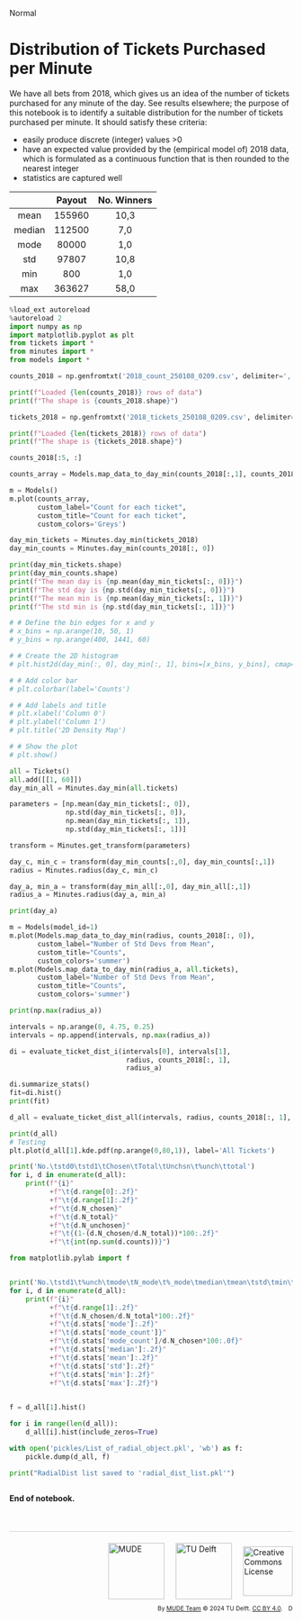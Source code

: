 <userStyle>Normal</userStyle>

# Distribution of Tickets Purchased per Minute

We have all bets from 2018, which gives us an idea of the number of tickets purchased for any minute of the day. See results elsewhere; the purpose of this notebook is to identify a suitable distribution for the number of tickets purchased per minute. It should satisfy these criteria:

- easily produce discrete (integer) values >0
- have an expected value provided by the (empirical model of) 2018 data, which is formulated as a continuous function that is then rounded to the nearest integer
- statistics are captured well

|  | Payout | No. Winners |
| :--: | :--: | :--: | 
| mean	  |  155960	 |10,3 |
| median  |	112500   | 7,0 |
| mode	  |  80000    | 1,0 |
| std	  |  97807    |10,8 |
| min	  |  800      | 1,0 |
| max	  |  363627   |58,0 |


```python
%load_ext autoreload
%autoreload 2
import numpy as np
import matplotlib.pyplot as plt
from tickets import *
from minutes import *
from models import *
```

```python
counts_2018 = np.genfromtxt('2018_count_250108_0209.csv', delimiter=',', skip_header=1)

print(f"Loaded {len(counts_2018)} rows of data")
print(f"The shape is {counts_2018.shape}")

tickets_2018 = np.genfromtxt('2018_tickets_250108_0209.csv', delimiter=',', skip_header=1)

print(f"Loaded {len(tickets_2018)} rows of data")
print(f"The shape is {tickets_2018.shape}")
```

```python
counts_2018[:5, :]
```

```python
counts_array = Models.map_data_to_day_min(counts_2018[:,1], counts_2018[:,0])

m = Models()
m.plot(counts_array,
       custom_label="Count for each ticket",
       custom_title="Count for each ticket",
       custom_colors='Greys')

```

```python
day_min_tickets = Minutes.day_min(tickets_2018)
day_min_counts = Minutes.day_min(counts_2018[:, 0])

print(day_min_tickets.shape)
print(day_min_counts.shape)
print(f"The mean day is {np.mean(day_min_tickets[:, 0])}")
print(f"The std day is {np.std(day_min_tickets[:, 0])}")
print(f"The mean min is {np.mean(day_min_tickets[:, 1])}")
print(f"The std min is {np.std(day_min_tickets[:, 1])}")

# # Define the bin edges for x and y
# x_bins = np.arange(10, 50, 1)
# y_bins = np.arange(400, 1441, 60)

# # Create the 2D histogram
# plt.hist2d(day_min[:, 0], day_min[:, 1], bins=[x_bins, y_bins], cmap='viridis')

# # Add color bar
# plt.colorbar(label='Counts')

# # Add labels and title
# plt.xlabel('Column 0')
# plt.ylabel('Column 1')
# plt.title('2D Density Map')

# # Show the plot
# plt.show()
```

```python
all = Tickets()
all.add([[1, 60]])
day_min_all = Minutes.day_min(all.tickets)
```

```python
parameters = [np.mean(day_min_tickets[:, 0]),
              np.std(day_min_tickets[:, 0]),
              np.mean(day_min_tickets[:, 1]),
              np.std(day_min_tickets[:, 1])]

transform = Minutes.get_transform(parameters)

day_c, min_c = transform(day_min_counts[:,0], day_min_counts[:,1])
radius = Minutes.radius(day_c, min_c)

day_a, min_a = transform(day_min_all[:,0], day_min_all[:,1])
radius_a = Minutes.radius(day_a, min_a)

print(day_a)

m = Models(model_id=1)
m.plot(Models.map_data_to_day_min(radius, counts_2018[:, 0]),
       custom_label="Number of Std Devs from Mean",
       custom_title="Counts",
       custom_colors='summer')
m.plot(Models.map_data_to_day_min(radius_a, all.tickets),
       custom_label="Number of Std Devs from Mean",
       custom_title="Counts",
       custom_colors='summer')

```

```python
print(np.max(radius_a))
```

```python
intervals = np.arange(0, 4.75, 0.25)
intervals = np.append(intervals, np.max(radius_a))

di = evaluate_ticket_dist_i(intervals[0], intervals[1],
                             radius, counts_2018[:, 1],
                             radius_a)

di.summarize_stats()
fit=di.hist()
print(fit)
```

```python
d_all = evaluate_ticket_dist_all(intervals, radius, counts_2018[:, 1], radius_a)

print(d_all)
# Testing
plt.plot(d_all[1].kde.pdf(np.arange(0,80,1)), label='All Tickets')
```

```python
print('No.\tstd0\tstd1\tChosen\tTotal\tUnchsn\t%unch\ttotal')
for i, d in enumerate(d_all):
    print(f"{i}"
          +f"\t{d.range[0]:.2f}"
          +f"\t{d.range[1]:.2f}"
          +f"\t{d.N_chosen}"
          +f"\t{d.N_total}"
          +f"\t{d.N_unchosen}"
          +f"\t{(1-(d.N_chosen/d.N_total))*100:.2f}"
          +f"\t{int(np.sum(d.counts))}")
```

```python
from matplotlib.pylab import f


print('No.\tstd1\t%unch\tmode\tN_mode\t%_mode\tmedian\tmean\tstd\tmin\tmax')
for i, d in enumerate(d_all):
    print(f"{i}"
          +f"\t{d.range[1]:.2f}"
          +f"\t{d.N_chosen/d.N_total*100:.2f}"
          +f"\t{d.stats['mode']:.2f}"
          +f"\t{d.stats['mode_count']}"
          +f"\t{d.stats['mode_count']/d.N_chosen*100:.0f}"
          +f"\t{d.stats['median']:.2f}"
          +f"\t{d.stats['mean']:.2f}"
          +f"\t{d.stats['std']:.2f}"
          +f"\t{d.stats['min']:.2f}"
          +f"\t{d.stats['max']:.2f}")
          
```

```python
f = d_all[1].hist()
```

```python
for i in range(len(d_all)):
    d_all[i].hist(include_zeros=True)
```

```python
with open('pickles/List_of_radial_object.pkl', 'wb') as f:
    pickle.dump(d_all, f)

print("RadialDist list saved to 'radial_dist_list.pkl'")
```



```python

```

<!-- #region -->
**End of notebook.**

<div style="margin-top: 50px; padding-top: 20px; border-top: 1px solid #ccc;">
  <div style="display: flex; justify-content: flex-end; gap: 20px; align-items: center;">
    <a rel="MUDE" href="http://mude.citg.tudelft.nl/">
      <img alt="MUDE" style="width:100px; height:auto;" src="https://gitlab.tudelft.nl/mude/public/-/raw/main/mude-logo/MUDE_Logo-small.png" />
    </a>
    <a rel="TU Delft" href="https://www.tudelft.nl/en/ceg">
      <img alt="TU Delft" style="width:100px; height:auto;" src="https://gitlab.tudelft.nl/mude/public/-/raw/main/tu-logo/TU_P1_full-color.png" />
    </a>
    <a rel="license" href="http://creativecommons.org/licenses/by/4.0/">
      <img alt="Creative Commons License" style="width:88px; height:auto;" src="https://i.creativecommons.org/l/by/4.0/88x31.png" />
    </a>
  </div>
  <div style="font-size: 75%; margin-top: 10px; text-align: right;">
    By <a rel="MUDE" href="http://mude.citg.tudelft.nl/">MUDE Team</a>
    &copy; 2024 TU Delft. 
    <a rel="license" href="http://creativecommons.org/licenses/by/4.0/">CC BY 4.0</a>.
    <a rel="Zenodo DOI" href="https://doi.org/10.5281/zenodo.16782515"><img style="width:auto; height:15; vertical-align:middle" src="https://zenodo.org/badge/DOI/10.5281/zenodo.16782515.svg" alt="DOI https://doi.org/10.5281/zenodo.16782515"></a>
  </div>
</div>


<!--tested with WS_2_8_solution.ipynb-->
<!-- #endregion -->
